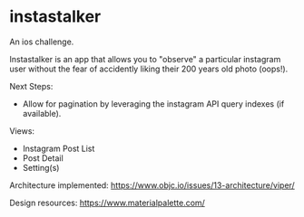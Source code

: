 # instastalker
An ios challenge. 

Instastalker is an app that allows you to "observe" a particular instagram user without the fear of accidently liking their 200 years old photo (oops!). 

Next Steps: 
- Allow for pagination by leveraging the instagram API query indexes (if available). 

Views:
- Instagram Post List 
- Post Detail 
- Setting(s) 

Architecture implemented: 
https://www.objc.io/issues/13-architecture/viper/

Design resources: 
https://www.materialpalette.com/

